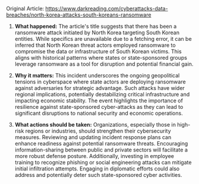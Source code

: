 Original Article: https://www.darkreading.com/cyberattacks-data-breaches/north-korea-attacks-south-koreans-ransomware

1) **What happened:** The article's title suggests that there has been a ransomware attack initiated by North Korea targeting South Korean entities. While specifics are unavailable due to a fetching error, it can be inferred that North Korean threat actors employed ransomware to compromise the data or infrastructure of South Korean victims. This aligns with historical patterns where states or state-sponsored groups leverage ransomware as a tool for disruption and potential financial gain.

2) **Why it matters:** This incident underscores the ongoing geopolitical tensions in cyberspace where state actors are deploying ransomware against adversaries for strategic advantage. Such attacks have wider regional implications, potentially destabilizing critical infrastructure and impacting economic stability. The event highlights the importance of resilience against state-sponsored cyber-attacks as they can lead to significant disruptions to national security and economic operations.

3) **What actions should be taken:** Organizations, especially those in high-risk regions or industries, should strengthen their cybersecurity measures. Reviewing and updating incident response plans can enhance readiness against potential ransomware threats. Encouraging information-sharing between public and private sectors will facilitate a more robust defense posture. Additionally, investing in employee training to recognize phishing or social engineering attacks can mitigate initial infiltration attempts. Engaging in diplomatic efforts could also address and potentially deter such state-sponsored cyber activities.